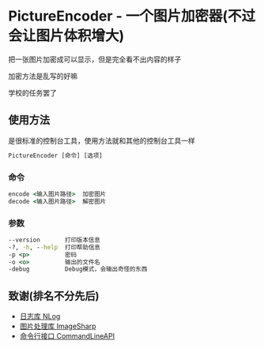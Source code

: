 # PictureEncoder - 一个图片加密器(不过会让图片体积增大)

把一张图片加密成可以显示，但是完全看不出内容的样子

加密方法是乱写的好嘛

学校的任务罢了

## 使用方法

是很标准的控制台工具，使用方法就和其他的控制台工具一样

```cmd
PictureEncoder [命令] [选项]
```

### 命令

```cmd
encode <输入图片路径>  加密图片
decode <输入图片路径>  解密图片
```

### 参数

```cmd
--version       打印版本信息
-?, -h, --help  打印帮助信息
-p <p>          密码
-o <o>          输出的文件名
-debug          Debug模式，会输出奇怪的东西
```

## 致谢(排名不分先后)

- [日志库 NLog](https://github.com/NLog/NLog)
- [图片处理库 ImageSharp](https://github.com/SixLabors/ImageSharp)
- [命令行接口 CommandLineAPI](https://github.com/dotnet/command-line-api)
